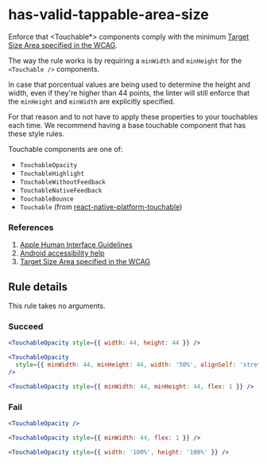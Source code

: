 # has-valid-tappable-area-size

Enforce that <Touchable\*> components comply with the minimum [Target Size Area specified in the WCAG](https://www.w3.org/WAI/WCAG21/Understanding/target-size.html).

The way the rule works is by requiring a `minWidth` and `minHeight` for the `<Touchable />` components.

In case that porcentual values are being used to determine the height and width, even if they're higher than 44 points, the linter will still enforce that the `minHeight` and `minWidth` are explicitly specified.

For that reason and to not have to apply these properties to your touchables each time. We recommend having a base touchable component that has these style rules.

Touchable components are one of:

- `TouchableOpacity`
- `TouchableHighlight`
- `TouchableWithoutFeedback`
- `TouchableNativeFeedback`
- `TouchableBounce`
- `Touchable` (from [react-native-platform-touchable](https://github.com/react-community/react-native-platform-touchable))

### References

1. [Apple Human Interface Guidelines](https://developer.apple.com/design/human-interface-guidelines/ios/visual-design/adaptivity-and-layout/)
2. [Android accessibility help](https://support.google.com/accessibility/android/answer/7101858?hl=en)
3. [Target Size Area specified in the WCAG](https://www.w3.org/WAI/WCAG21/Understanding/target-size.html)

## Rule details

This rule takes no arguments.

### Succeed

```jsx
<TouchableOpacity style={{ width: 44, height: 44 }} />
```

```jsx
<TouchableOpacity
  style={{ minWidth: 44, minHeight: 44, width: '50%', alignSelf: 'stretch' }}
/>
```

```jsx
<TouchableOpacity style={{ minWidth: 44, minHeight: 44, flex: 1 }} />
```

### Fail

```jsx
<TouchableOpacity />
```

```jsx
<TouchableOpacity style={{ minWidth: 44, flex: 1 }} />
```

```jsx
<TouchableOpacity style={{ width: '100%', height: '100%' }} />
```
